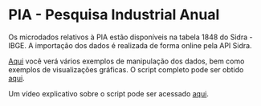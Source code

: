 # PIA - Pesquisa Industrial Anual

Os microdados relativos à PIA estão disponíveis na tabela 1848 do Sidra - IBGE. A importação dos dados é realizada de forma online pela API Sidra.

[Aqui](https://github.com/FundacaoJoaoPinheiro/R/blob/main/Pesquisas%20do%20IBGE/PIA/PIA.md) você verá vários exemplos de manipulação dos dados, bem como exemplos de visualizações gráficas. 
O script completo pode ser obtido [aqui](https://github.com/FundacaoJoaoPinheiro/R/blob/main/Pesquisas%20do%20IBGE/PIA/PIA.R).

Um vídeo explicativo sobre o script pode ser acessado [aqui](https://drive.google.com/file/d/14rbMdbDHBx5jU38Agc8l6bfDtypKubGx/view?usp=sharing).
